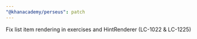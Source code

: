 ```yaml
---
"@khanacademy/perseus": patch
---
```


Fix list item rendering in exercises and HintRenderer (LC-1022 & LC-1225)
